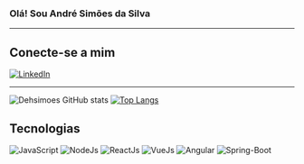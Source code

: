 ### Olá! Sou André Simões da Silva
---
## Conecte-se a mim
[![LinkedIn](https://img.shields.io/badge/LinkedIn-0077B5?style=for-the-badge&logo=linkedin&logoColor=white)](https://www.linkedin.com/in/andre-simoes-384259137/)

---
![Dehsimoes GitHub stats](https://github-readme-stats.vercel.app/api?username=dehsimoes&show_icons=true&theme=dark)
[![Top Langs](https://github-readme-stats.vercel.app/api/top-langs/?username=dehsimoes&layout=compact)](https://github.com/dehsimoes/github-readme-stats)

## Tecnologias
<div>
  <img aligne="center" alt="JavaScript" src="https://img.shields.io/badge/JavaScript-F7DF1E?style=for-the-badge&logo=javascript&logoColor=black">
  <img aligne="center" alt="NodeJs" src="https://img.shields.io/badge/Node.js-43853D?style=for-the-badge&logo=node.js&logoColor=white">
  <img aligne="center" alt="ReactJs" src="https://img.shields.io/badge/React-20232A?style=for-the-badge&logo=react&logoColor=61DAFB">
  <img aligne="center" alt="VueJs" src="https://img.shields.io/badge/Vue.js-35495E?style=for-the-badge&logo=vue.js&logoColor=4FC08D">
  <img aligne="center" alt="Angular" src="https://img.shields.io/badge/Angular-DD0031?style=for-the-badge&logo=angular&logoColor=white">
  <img aligne="center" alt="Spring-Boot" src="https://img.shields.io/badge/Spring-6DB33F?style=for-the-badge&logo=spring&logoColor=white">
</div>

